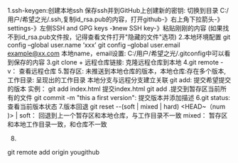 1.ssh-keygen:创建本地ssh
保存ssh并到GitHub上创建新的密钥: 切换到目录 C:/用户/希望之光/.ssh,复制id_rsa.pub的内容，打开github-》右上角下拉箭头-》settings-》左侧SSH and GPG keys -》new SSH key-》粘贴刚刚的内容
(如果找不到id_rsa.pub文件按，记得查看文件打开"隐藏的文件"选项)
2.本地环境配置
   git config –global user.name ‘xxx’
   git config –global user.email   example@xx.com
   本地name，email设置: C:/用户/希望之光/.gitconfig中可以看到保存的内容
3.git clone  + 远程仓库链接: 克隆远程仓库到本地
4.git remote -v： 查看远程仓库
5.暂存区: 未推送到本地仓库的版本，本地仓库:存在多个版本,工作目录: 呈现出的工作目录
本地分支与远程分支建立关联
git add: 提交希望提交的版本
实例： git add index.html 提交index.html git add .提交到暂存区当前所有的文件 
git commit -m "this a first version": 提交版本并添加描述
6.git status: 查看当前版本状态
7.版本回退
git reset --(soft | mixed | hard)  <HEAD~（num )>  | <commit ID>
soft： 回退到上一个暂存区和本地仓库，与工作目录不一致
mixed： 暂存区和本地工作目录一致，和仓库不一致

8.
git remote add origin yougithub


